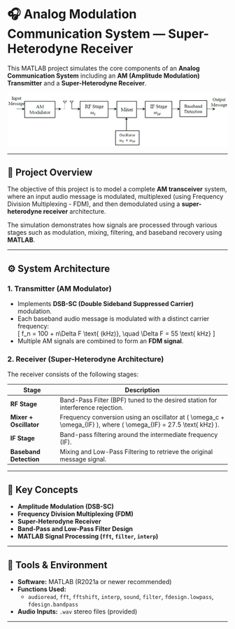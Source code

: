 # 🎧 Analog Modulation Communication System — Super-Heterodyne Receiver

This MATLAB project simulates the core components of an **Analog Communication System** including an **AM (Amplitude Modulation) Transmitter** and a **Super-Heterodyne Receiver**.  

![image alt](https://github.com/Ahmed162817/Analog-Communication/blob/c1180115b4629423cf72e454a2a4134e957622d2/Super_Heterodyne_Rx.jpg)

---

## 🧩 Project Overview

The objective of this project is to model a complete **AM transceiver** system, where an input audio message is modulated, multiplexed (using Frequency Division Multiplexing - FDM), and then demodulated using a **super-heterodyne receiver** architecture.

The simulation demonstrates how signals are processed through various stages such as modulation, mixing, filtering, and baseband recovery using **MATLAB**.

---

## ⚙️ System Architecture

### 1. **Transmitter (AM Modulator)**
- Implements **DSB-SC (Double Sideband Suppressed Carrier)** modulation.  
- Each baseband audio message is modulated with a distinct carrier frequency:  
  \[
  f_n = 100 + n\Delta F \text{ (kHz)}, \quad \Delta F = 55 \text{ kHz}
  \]
- Multiple AM signals are combined to form an **FDM signal**.

### 2. **Receiver (Super-Heterodyne Architecture)**
The receiver consists of the following stages:

| Stage | Description |
|--------|-------------|
| **RF Stage** | Band-Pass Filter (BPF) tuned to the desired station for interference rejection. |
| **Mixer + Oscillator** | Frequency conversion using an oscillator at \( \omega_c + \omega_{IF} \), where \( \omega_{IF} = 27.5 \text{ kHz} \). |
| **IF Stage** | Band-pass filtering around the intermediate frequency (IF). |
| **Baseband Detection** | Mixing and Low-Pass Filtering to retrieve the original message signal. |

---

## 🧠 Key Concepts

- **Amplitude Modulation (DSB-SC)**
- **Frequency Division Multiplexing (FDM)**
- **Super-Heterodyne Receiver**
- **Band-Pass and Low-Pass Filter Design**
- **MATLAB Signal Processing (`fft`, `filter`, `interp`)**

---

## 🧰 Tools & Environment

- **Software:** MATLAB (R2021a or newer recommended)  
- **Functions Used:**  
  - `audioread`, `fft`, `fftshift`, `interp`, `sound`, `filter`, `fdesign.lowpass`, `fdesign.bandpass`
- **Audio Inputs:** `.wav` stereo files (provided)

---

